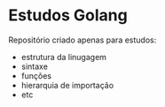 # Estudos Golang
Repositório criado apenas para estudos:

 - estrutura da linugagem
 - sintaxe
 - funções
 - hierarquia de importação
 - etc